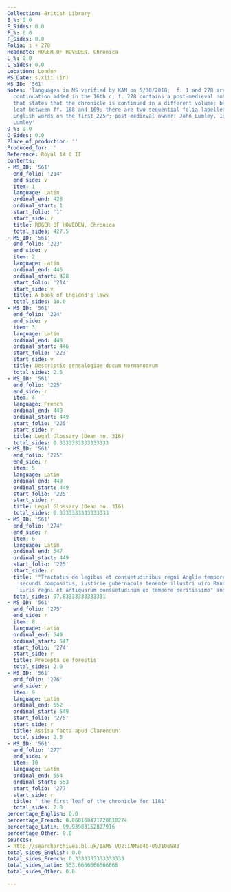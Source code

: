 ```yaml
---
Collection: British Library
E_%: 0.0
E_Sides: 0.0
F_%: 0.0
F_Sides: 0.0
Folia: i + 278
Headnote: ROGER OF HOVEDEN, Chronica
L_%: 0.0
L_Sides: 0.0
Location: London
MS_Date: s.xiii (in)
MS_ID: '561'
Notes: 'languages in MS verified by KAM on 5/30/2018;  f. 1 and 278 are a chronicle
  continuation added in the 16th c; f. 278 contains a post-medieval note in English
  that states that the chronicle is continued in a different volume; blank unfoliated
  leaf between ff. 168 and 169; there are two sequential folia labelled 225; some
  English words on the first 225r; post-medieval owner: John Lumley, 1st baron of
  Lumley'
O_%: 0.0
O_Sides: 0.0
Place_of_production: ''
Produced_for: ''
Reference: Royal 14 C II
contents:
- MS_ID: '561'
  end_folio: '214'
  end_side: v
  item: 1
  language: Latin
  ordinal_end: 428
  ordinal_start: 1
  start_folio: '1'
  start_side: r
  title: ROGER OF HOVEDEN, Chronica
  total_sides: 427.5
- MS_ID: '561'
  end_folio: '223'
  end_side: v
  item: 2
  language: Latin
  ordinal_end: 446
  ordinal_start: 428
  start_folio: '214'
  start_side: v
  title: A book of England's laws
  total_sides: 18.0
- MS_ID: '561'
  end_folio: '224'
  end_side: v
  item: 3
  language: Latin
  ordinal_end: 448
  ordinal_start: 446
  start_folio: '223'
  start_side: v
  title: Descriptio genealogiae ducum Normannorum
  total_sides: 2.5
- MS_ID: '561'
  end_folio: '225'
  end_side: r
  item: 4
  language: French
  ordinal_end: 449
  ordinal_start: 449
  start_folio: '225'
  start_side: r
  title: Legal Glossary (Dean no. 316)
  total_sides: 0.3333333333333333
- MS_ID: '561'
  end_folio: '225'
  end_side: r
  item: 5
  language: Latin
  ordinal_end: 449
  ordinal_start: 449
  start_folio: '225'
  start_side: r
  title: Legal Glossary (Dean no. 316)
  total_sides: 0.3333333333333333
- MS_ID: '561'
  end_folio: '274'
  end_side: r
  item: 6
  language: Latin
  ordinal_end: 547
  ordinal_start: 449
  start_folio: '225'
  start_side: r
  title: '"Tractatus de legibus et consuetudinibus regni Anglie tempore regis Henrici
    secundi compositus, iusticie gubernacula tenente illustri uiro Rannulfo de Glanuilla
    iuris regni et antiquarum consuetudinum eo tempore peritissimo" and assisa etc.'
  total_sides: 97.83333333333331
- MS_ID: '561'
  end_folio: '275'
  end_side: r
  item: 8
  language: Latin
  ordinal_end: 549
  ordinal_start: 547
  start_folio: '274'
  start_side: r
  title: Precepta de forestis'
  total_sides: 2.0
- MS_ID: '561'
  end_folio: '276'
  end_side: v
  item: 9
  language: Latin
  ordinal_end: 552
  ordinal_start: 549
  start_folio: '275'
  start_side: r
  title: Assisa facta apud Clarendun'
  total_sides: 3.5
- MS_ID: '561'
  end_folio: '277'
  end_side: v
  item: 10
  language: Latin
  ordinal_end: 554
  ordinal_start: 553
  start_folio: '277'
  start_side: r
  title: ' the first leaf of the chronicle for 1181'
  total_sides: 2.0
percentage_English: 0.0
percentage_French: 0.060168471720818274
percentage_Latin: 99.93983152827916
percentage_Other: 0.0
sources:
- http://searcharchives.bl.uk/IAMS_VU2:IAMS040-002106983
total_sides_English: 0.0
total_sides_French: 0.3333333333333333
total_sides_Latin: 553.6666666666666
total_sides_Other: 0.0

---
```

